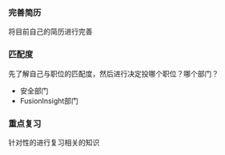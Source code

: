 ### 完善简历
将目前自己的简历进行完善

### 匹配度 
先了解自己与职位的匹配度，然后进行决定投哪个职位？哪个部门？
* 安全部门
* FusionInsight部门


### 重点复习
针对性的进行复习相关的知识


